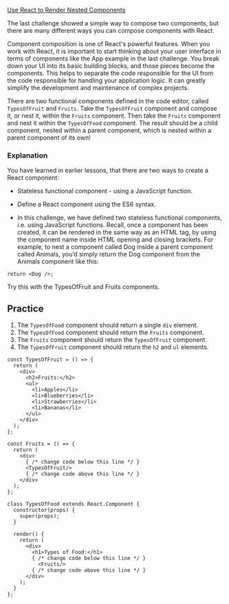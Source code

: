 [Use React to Render Nested Components](https://www.freecodecamp.org/learn/front-end-development-libraries/react/use-react-to-render-nested-components)

The last challenge showed a simple way to compose two components, but there are many different ways you can compose components with React.

Component composition is one of React's powerful features. When you work with React, it is important to start thinking about your user interface in terms of components like the App example in the last challenge. You break down your UI into its basic building blocks, and those pieces become the components. This helps to separate the code responsible for the UI from the code responsible for handling your application logic. It can greatly simplify the development and maintenance of complex projects.

There are two functional components defined in the code editor, called `TypesOfFruit` and `Fruits`. Take the `TypesOfFruit` component and compose it, or nest it, within the `Fruits` component. Then take the `Fruits` component and nest it within the `TypesOfFood` component. The result should be a child component, nested within a parent component, which is nested within a parent component of its own!

### Explanation
You have learned in earlier lessons, that there are two ways to create a React component:

- Stateless functional component - using a JavaScript function.

- Define a React component using the ES6 syntax.

- In this challenge, we have defined two stateless functional components, i.e. using JavaScript functions. Recall, once a component has been created, it can be rendered in the same way as an HTML tag, by using the component name inside HTML opening and closing brackets. For example, to nest a component called Dog inside a parent component called Animals, you’d simply return the Dog component from the Animals component like this:

```
return <Dog />;
```

Try this with the TypesOfFruit and Fruits components.


## Practice
1. The `TypesOfFood` component should return a single `div` element.
2. The `TypesOfFood` component should return the `Fruits` component.
3. The `Fruits` component should return the `TypesOfFruit` component.
4. The `TypesOfFruit` component should return the `h2` and `ul` elements.

```
const TypesOfFruit = () => {
  return (
    <div>
      <h2>Fruits:</h2>
      <ul>
        <li>Apples</li>
        <li>Blueberries</li>
        <li>Strawberries</li>
        <li>Bananas</li>
      </ul>
    </div>
  );
};

const Fruits = () => {
  return (
    <div>
      { /* change code below this line */ }
      <TypesOfFruit/>
      { /* change code above this line */ }
    </div>
  );
};

class TypesOfFood extends React.Component {
  constructor(props) {
    super(props);
  }

  render() {
    return (
      <div>
        <h1>Types of Food:</h1>
        { /* change code below this line */ }
          <Fruits/>
        { /* change code above this line */ }
      </div>
    );
  }
};
```